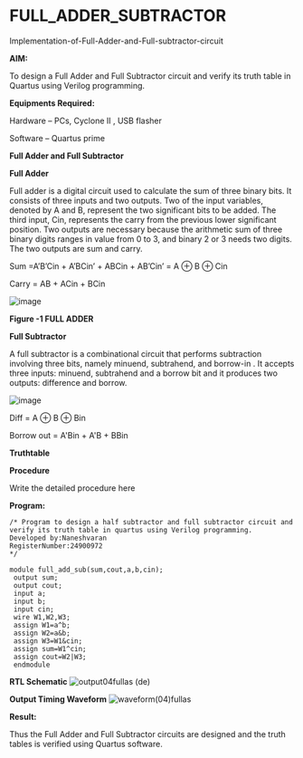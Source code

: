 # FULL_ADDER_SUBTRACTOR

Implementation-of-Full-Adder-and-Full-subtractor-circuit

**AIM:**

To design a Full Adder and Full Subtractor circuit and verify its truth table in Quartus using Verilog programming.

**Equipments Required:**

Hardware – PCs, Cyclone II , USB flasher

Software – Quartus prime

**Full Adder and Full Subtractor**

**Full Adder**

Full adder is a digital circuit used to calculate the sum of three binary bits. It consists of three inputs and two outputs. Two of the input variables, denoted by A and B, represent the two significant bits to be added. The third input, Cin, represents the carry from the previous lower significant position. Two outputs are necessary because the arithmetic sum of three binary digits ranges in value from 0 to 3, and binary 2 or 3 needs two digits. The two outputs are sum and carry.

Sum =A’B’Cin + A’BCin’ + ABCin + AB’Cin’ = A ⊕ B ⊕ Cin 

Carry = AB + ACin + BCin

![image](https://github.com/naavaneetha/FULL_ADDER_SUBTRACTOR/assets/154305477/0f30ba51-5ffb-4198-845f-18e054f675e7)

**Figure -1 FULL ADDER**

**Full Subtractor**

A full subtractor is a combinational circuit that performs subtraction involving three bits, namely minuend, subtrahend, and borrow-in . It accepts three inputs: minuend, subtrahend and a borrow bit and it produces two outputs: difference and borrow.

![image](https://github.com/naavaneetha/FULL_ADDER_SUBTRACTOR/assets/154305477/02b24f51-ab51-4304-9ad6-7b81ffc1ead5)

Diff = A ⊕ B ⊕ Bin 

Borrow out = A'Bin + A'B + BBin

**Truthtable**

**Procedure**

Write the detailed procedure here

**Program:**
```
/* Program to design a half subtractor and full subtractor circuit and verify its truth table in quartus using Verilog programming.
Developed by:Naneshvaran
RegisterNumber:24900972
*/
 
module full_add_sub(sum,cout,a,b,cin);
 output sum;
 output cout;
 input a;
 input b;
 input cin;
 wire W1,W2,W3;
 assign W1=a^b;
 assign W2=a&b;
 assign W3=W1&cin;
 assign sum=W1^cin;
 assign cout=W2|W3;
 endmodule
```

**RTL Schematic**
![output04fullas (de)](https://github.com/user-attachments/assets/a6543933-093d-46fa-a3c6-3776628100df)

**Output Timing Waveform**
![waveform(04)fullas](https://github.com/user-attachments/assets/bd882857-0b61-45d9-beb8-c55037c48a93)

**Result:**

Thus the Full Adder and Full Subtractor circuits are designed and the truth tables is verified using Quartus software.



